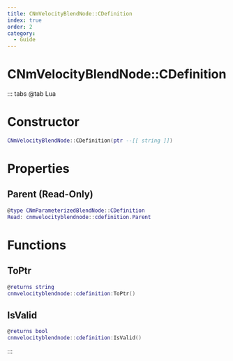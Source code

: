 ```yaml
---
title: CNmVelocityBlendNode::CDefinition
index: true
order: 2
category:
  - Guide
---
```


# CNmVelocityBlendNode::CDefinition

::: tabs
@tab Lua
# Constructor
```lua
CNmVelocityBlendNode::CDefinition(ptr --[[ string ]])
```
# Properties
## Parent (Read-Only)
```lua
@type CNmParameterizedBlendNode::CDefinition
Read: cnmvelocityblendnode::cdefinition.Parent
```
# Functions
## ToPtr
```lua
@returns string
cnmvelocityblendnode::cdefinition:ToPtr()
```
## IsValid
```lua
@returns bool
cnmvelocityblendnode::cdefinition:IsValid()
```

:::